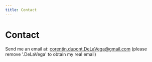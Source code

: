 ```yaml
---
title: Contact
---
```


# Contact

Send me an email at: [corentin.dupont.DeLaVega@gmail.com](mailto:corentin.dupont.DeLaVega@gmail.com) (please remove '.DeLaVega' to obtain my real email)

